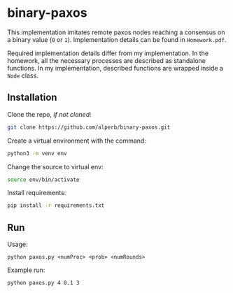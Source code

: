 # binary-paxos

This implementation imitates remote paxos nodes reaching a consensus on a binary value (`0` or `1`). Implementation details can be found in `Homework.pdf`.

Required implementation details differ from my implementation. In the homework, all the necessary processes are described as standalone functions. In my implementation, described functions are wrapped inside a `Node` class.

## Installation
Clone the repo, _if not cloned_:
```bash
git clone https://github.com/alperb/binary-paxos.git
````

Create a virtual environment with the command:
```bash
python3 -m venv env
````

Change the source to virtual env:
```bash
source env/bin/activate
```

Install requirements:
```bash
pip install -r requirements.txt
```

## Run
Usage:
```
python paxos.py <numProc> <prob> <numRounds>
```

Example run:
```bash
python paxos.py 4 0.1 3
```